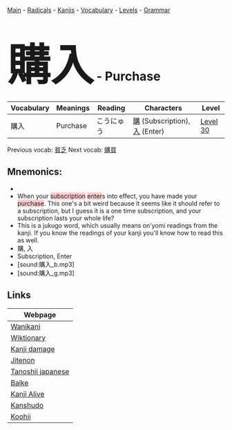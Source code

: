 <style> bigfont {font-size: 100px}</style>
[Main](../README.md) -
[Radicals](../radicals.md) -
[Kanjis](../kanjis.md) -
[Vocabulary](../vocabulary.md) -
[Levels](../levels.md) -
[Grammar](../grammar.md)
# <bigfont> 購入</bigfont> - Purchase 

| Vocabulary | Meanings | Reading | Characters | Level |
| --- | --- | --- | --- | --- |
| 購入 | Purchase | こうにゅう |  [購](../kanjis/購.md) (Subscription), [入](../kanjis/入.md) (Enter) | [Level 30](../levels/wk_level30.md) |

Previous vocab: [貧乏](貧乏.md) Next vocab: [購買](購買.md) 

## Mnemonics:

* 
* When your <span style="background-color:#ffcccb"> subscription</span> <span style="background-color:#ffcccb"> enter</span>s into effect, you have made your <span style="background-color:#ffcccb"> purchase</span>. This one's a bit weird because it seems like it should refer to a subscription, but I guess it is a one time subscription, and your subscription lasts your whole life?
* This is a jukugo word, which usually means on'yomi readings from the kanji. If you know the readings of your kanji you'll know how to read this as well.
* 購, 入
* Subscription, Enter
* [sound:購入_b.mp3]
* [sound:購入_g.mp3]


## Links 

| Webpage |
| --- |
| [Wanikani          ](https://www.wanikani.com/kanji/購入) |
| [Wiktionary        ](https://en.wiktionary.org/wiki/購入) |
| [Kanji damage      ](http://www.kanjidamage.com/kanji/search?utf8=✓&q=購入) |
| [Jitenon           ](https://jitenon.com/kanji/購入) |
| [Tanoshii japanese ](https://www.tanoshiijapanese.com/dictionary/kanji.cfm?k=購入) |
| [Baike             ](https://baike.baidu.com/item/購入) |
| [Kanji Alive       ](https://app.kanjialive.com/購入) |
| [Kanshudo          ](https://www.kanshudo.com/searchmn?q=購入) |
| [Koohii            ](https://kanji.koohii.com/study/kanji/購入) |
